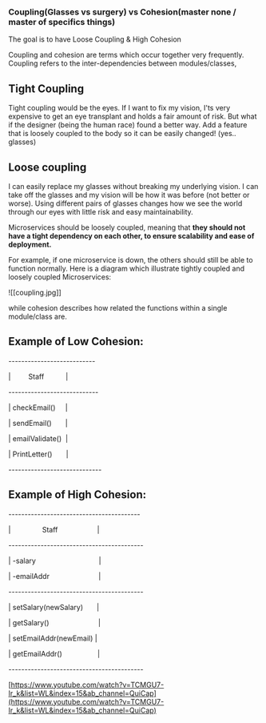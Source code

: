 
### Coupling(Glasses vs surgery) vs Cohesion(master none /  master of specifics things)


The goal is to have Loose Coupling & High Cohesion 

Coupling and cohesion are terms which occur together very frequently. Coupling refers to the inter-dependencies between modules/classes, 

## Tight Coupling 

Tight coupling would be the eyes. If I want to fix my vision, I'ts very expensive to get an eye transplant and holds a fair amount of risk. But what if the designer (being the human race) found a better way. Add a feature that is loosely coupled to the body so it can be easily changed! (yes.. glasses) 

## Loose coupling 

I can easily replace my glasses without breaking my underlying vision. I can take off the glasses and my vision will be how it was before (not better or worse). Using different pairs of glasses changes how we see the world through our eyes with little risk and easy maintainability. 

Microservices should be loosely coupled, meaning that **they should not have a tight dependency on each other, to ensure scalability and ease of deployment.**

For example, if one microservice is down, the others should still be able to function normally. Here is a diagram which illustrate tightly coupled and loosely coupled Microservices:

![[coupling.jpg]]


while cohesion describes how related the functions within a single module/class are. 

## Example of Low Cohesion: 


--------------------------- 

|         Staff           | 

---------------------------- 

| checkEmail()     | 

| sendEmail()       | 

| emailValidate()  | 

| PrintLetter()       | 

----------------------------- 

##  Example of High Cohesion: 

----------------------------------------- 

|                Staff                    | 

------------------------------------------ 

| -salary                                | 

| -emailAddr                         | 

------------------------------------------ 

| setSalary(newSalary)       | 

| getSalary()                         | 

| setEmailAddr(newEmail) | 

| getEmailAddr()                  | 

------------------------------------------ 

[https://www.youtube.com/watch?v=TCMGU7-Ir_k&list=WL&index=15&ab_channel=QuiCap](https://www.youtube.com/watch?v=TCMGU7-Ir_k&list=WL&index=15&ab_channel=QuiCap)